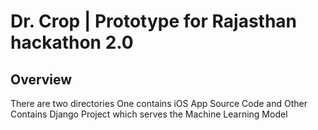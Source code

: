 # Dr. Crop | Prototype for Rajasthan hackathon 2.0

## Overview

There are two directories One contains iOS App Source Code and Other Contains Django Project which serves the Machine Learning Model
